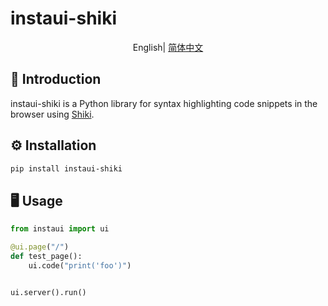 # instaui-shiki

<div align="center">

English| [简体中文](./README.md)

</div>

## 📖 Introduction
instaui-shiki is a Python library for syntax highlighting code snippets in the browser using [Shiki](https://github.com/shikijs/shiki).


## ⚙️ Installation

```bash
pip install instaui-shiki
```

## 🖥️ Usage
```python
from instaui import ui

@ui.page("/")
def test_page():
    ui.code("print('foo')")


ui.server().run()
```

